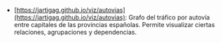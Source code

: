 - [https://jartigag.github.io/viz/autovias](https://jartigag.github.io/viz/autovias): Grafo del tráfico por autovía entre capitales de las provincias españolas. Permite visualizar ciertas relaciones, agrupaciones y dependencias.

